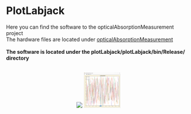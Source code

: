 # PlotLabjack
Here you can find the software to the opticalAbsorptionMeasurement project
<br/>
The hardware files are located under [opticalAbsorptionMeasurement](https://github.com/Johann-Schmid/opticalAbsorptionMeasurement)
<br/>
<br/>
**The software is located under the plotLabjack/plotLabjack/bin/Release/ directory**
<br/>
<br/>
<div align='center'>

<a href='https://schmid-johann.de'><img src='https://repository-images.githubusercontent.com/561782959/b9ded760-e10b-46cd-b8d0-daba017e4eea'></a>
<img src='software.png' width='100px'>
</div>
